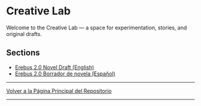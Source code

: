 # Creative Lab

Welcome to the Creative Lab — a space for experimentation, stories, and original drafts.

## Sections

- [Erebus 2.0 Novel Draft (English)](./erebus_2.0/EN/)
- [Erebus 2.0 Borrador de novela (Español)](./erebus_2.0/ES/)

---

[Volver a la Página Principal del Repositorio](../)

---